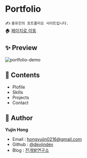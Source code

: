 # Portfolio
✍ `홍유진의 포트폴리오 사이트입니다.`  
🏠 [페이지로 이동]()  

## ✨ Preview
![portfolio-demo](https://user-images.githubusercontent.com/74370531/109523288-87907e00-7af2-11eb-8063-eff9f16fb77b.jpg)  

## 📖 Contents
* Plofile 
* Skills
* Projects
* Contact  

## 👤 Author
**Yujin Hong**
* Email : hongyujin0216@gmail.com
* Github : [@devjindev](https://github.com/devjindev)
* Blog : [진개발연구소](https://devjindev.tistory.com/)  

## 
